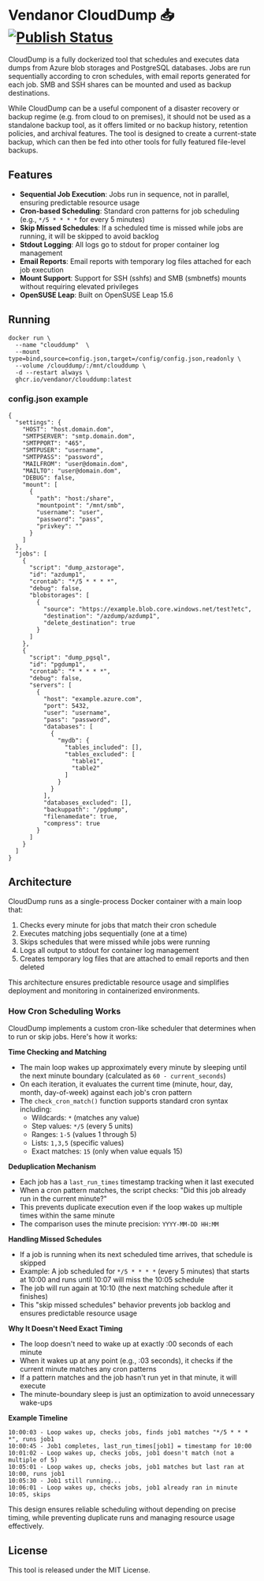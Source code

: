 # Vendanor CloudDump 📥 [![Publish Status](https://github.com/vendanor/CloudDump/workflows/Publish/badge.svg)](https://github.com/vendanor/CloudDump/actions)

CloudDump is a fully dockerized tool that schedules and executes data dumps from Azure blob storages and PostgreSQL databases. Jobs are run sequentially according to cron schedules, with email reports generated for each job. SMB and SSH shares can be mounted and used as backup destinations.

While CloudDump can be a useful component of a disaster recovery or backup regime (e.g. from cloud to on premises), it should not be used as a standalone backup tool, as it offers limited or no backup history, retention policies, and archival features. The tool is designed to create a current-state backup, which can then be fed into other tools for fully featured file-level backups.

## Features

- **Sequential Job Execution**: Jobs run in sequence, not in parallel, ensuring predictable resource usage
- **Cron-based Scheduling**: Standard cron patterns for job scheduling (e.g., `*/5 * * * *` for every 5 minutes)
- **Skip Missed Schedules**: If a scheduled time is missed while jobs are running, it will be skipped to avoid backlog
- **Stdout Logging**: All logs go to stdout for proper container log management
- **Email Reports**: Email reports with temporary log files attached for each job execution
- **Mount Support**: Support for SSH (sshfs) and SMB (smbnetfs) mounts without requiring elevated privileges
- **OpenSUSE Leap**: Built on OpenSUSE Leap 15.6

## Running

```docker 
docker run \
  --name "clouddump"  \
  --mount type=bind,source=config.json,target=/config/config.json,readonly \
  --volume /clouddump/:/mnt/clouddump \
  -d --restart always \
  ghcr.io/vendanor/clouddump:latest
```


### config.json example

    {
      "settings": {
        "HOST": "host.domain.dom",
        "SMTPSERVER": "smtp.domain.dom",
        "SMTPPORT": "465",
        "SMTPUSER": "username",
        "SMTPPASS": "password",
        "MAILFROM": "user@domain.dom",
        "MAILTO": "user@domain.dom",
        "DEBUG": false,
        "mount": [
          {
            "path": "host:/share",
            "mountpoint": "/mnt/smb",
            "username": "user",
            "password": "pass",
            "privkey": ""
          }
        ]
      },
      "jobs": [
        {
          "script": "dump_azstorage",
          "id": "azdump1",
          "crontab": "*/5 * * * *",
          "debug": false,
          "blobstorages": [
            {
              "source": "https://example.blob.core.windows.net/test?etc",
              "destination": "/azdump/azdump1",
              "delete_destination": true
            }
          ]
        },
        {
          "script": "dump_pgsql",
          "id": "pgdump1",
          "crontab": "* * * * *",
          "debug": false,
          "servers": [
            {
              "host": "example.azure.com",
              "port": 5432,
              "user": "username",
              "pass": "password",
              "databases": [
                {
                  "mydb": {
                    "tables_included": [],
                    "tables_excluded": [
                      "table1",
                      "table2"
                    ]
                  }
                }
              ],
              "databases_excluded": [],
              "backuppath": "/pgdump",
              "filenamedate": true,
              "compress": true
            }
          ]
        }
      ]
    }
       
## Architecture

CloudDump runs as a single-process Docker container with a main loop that:

1. Checks every minute for jobs that match their cron schedule
2. Executes matching jobs sequentially (one at a time)
3. Skips schedules that were missed while jobs were running
4. Logs all output to stdout for container log management
5. Creates temporary log files that are attached to email reports and then deleted

This architecture ensures predictable resource usage and simplifies deployment and monitoring in containerized environments.

### How Cron Scheduling Works

CloudDump implements a custom cron-like scheduler that determines when to run or skip jobs. Here's how it works:

**Time Checking and Matching**
- The main loop wakes up approximately every minute by sleeping until the next minute boundary (calculated as `60 - current_seconds`)
- On each iteration, it evaluates the current time (minute, hour, day, month, day-of-week) against each job's cron pattern
- The `check_cron_match()` function supports standard cron syntax including:
  - Wildcards: `*` (matches any value)
  - Step values: `*/5` (every 5 units)
  - Ranges: `1-5` (values 1 through 5)
  - Lists: `1,3,5` (specific values)
  - Exact matches: `15` (only when value equals 15)

**Deduplication Mechanism**
- Each job has a `last_run_times` timestamp tracking when it last executed
- When a cron pattern matches, the script checks: "Did this job already run in the current minute?"
- This prevents duplicate execution even if the loop wakes up multiple times within the same minute
- The comparison uses the minute precision: `YYYY-MM-DD HH:MM`

**Handling Missed Schedules**
- If a job is running when its next scheduled time arrives, that schedule is skipped
- Example: A job scheduled for `*/5 * * * *` (every 5 minutes) that starts at 10:00 and runs until 10:07 will miss the 10:05 schedule
- The job will run again at 10:10 (the next matching schedule after it finishes)
- This "skip missed schedules" behavior prevents job backlog and ensures predictable resource usage

**Why It Doesn't Need Exact Timing**
- The loop doesn't need to wake up at exactly :00 seconds of each minute
- When it wakes up at any point (e.g., :03 seconds), it checks if the current minute matches any cron patterns
- If a pattern matches and the job hasn't run yet in that minute, it will execute
- The minute-boundary sleep is just an optimization to avoid unnecessary wake-ups

**Example Timeline**
```
10:00:03 - Loop wakes up, checks jobs, finds job1 matches "*/5 * * * *", runs job1
10:00:45 - Job1 completes, last_run_times[job1] = timestamp for 10:00
10:01:02 - Loop wakes up, checks jobs, job1 doesn't match (not a multiple of 5)
10:05:01 - Loop wakes up, checks jobs, job1 matches but last ran at 10:00, runs job1
10:05:30 - Job1 still running...
10:06:01 - Loop wakes up, checks jobs, job1 already ran in minute 10:05, skips
```

This design ensures reliable scheduling without depending on precise timing, while preventing duplicate runs and managing resource usage effectively.

## License

This tool is released under the MIT License.

